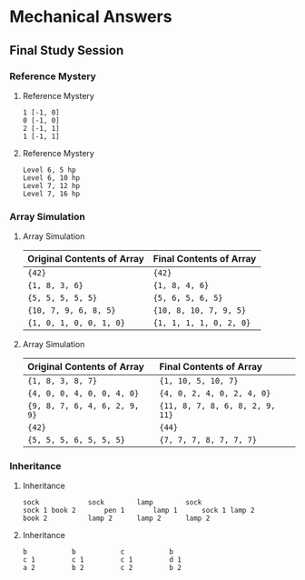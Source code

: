 # Mechanical Answers
## Final Study Session

### Reference Mystery
1. Reference Mystery

	```
	1 [-1, 0]
	0 [-1, 0]
	2 [-1, 1]
	1 [-1, 1]
	```

2. Reference Mystery

	```
	Level 6, 5 hp
	Level 6, 10 hp
	Level 7, 12 hp
	Level 7, 16 hp
	```

### Array Simulation
1. Array Simulation

	| Original Contents of Array | Final Contents of Array |
	| :--- | :--- |
	| `{42}` | `{42}` |
	| `{1, 8, 3, 6}` | `{1, 8, 4, 6}` |
	| `{5, 5, 5, 5, 5}` | `{5, 6, 5, 6, 5}` |
	| `{10, 7, 9, 6, 8, 5}` | `{10, 8, 10, 7, 9, 5}` |
	| `{1, 0, 1, 0, 0, 1, 0}` | `{1, 1, 1, 1, 0, 2, 0}` |

2. Array Simulation

	| Original Contents of Array | Final Contents of Array |
	| :--- | :--- |
	| `{1, 8, 3, 8, 7}` | `{1, 10, 5, 10, 7}` |
	| `{4, 0, 0, 4, 0, 0, 4, 0}` | `{4, 0, 2, 4, 0, 2, 4, 0}` |
	| `{9, 8, 7, 6, 4, 6, 2, 9, 9}` | `{11, 8, 7, 8, 6, 8, 2, 9, 11}` |
	| `{42}` | `{44}` |
	| `{5, 5, 5, 6, 5, 5, 5}` | `{7, 7, 7, 8, 7, 7, 7}` |

### Inheritance
1. Inheritance

	```
	sock			sock		lamp		sock
	sock 1 book 2		pen 1		lamp 1		sock 1 lamp 2
	book 2			lamp 2		lamp 2		lamp 2
	```

2. Inheritance 

	```
	b			b			c			b
	c 1			c 1			c 1			d 1
	a 2			b 2			c 2			b 2
	```

